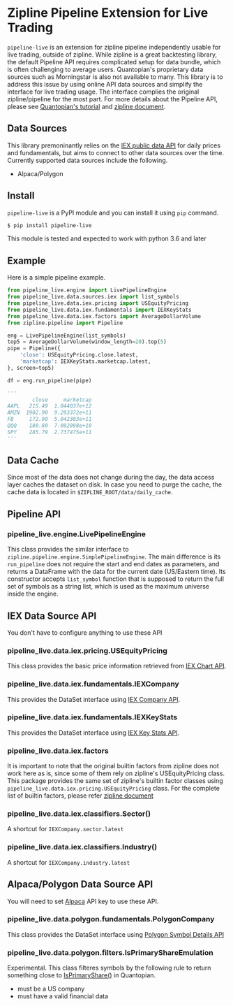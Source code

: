 # Zipline Pipeline Extension for Live Trading
`pipeline-live` is an extension for zipline pipeline independently usable
for live trading, outside of zipline. While zipline is a great backtesting
library, the default Pipeline API requires complicated setup for data bundle,
which is often challenging to average users. Quantopian's proprietary data
sources such as Morningstar is also not available to many. This library is
to address this issue by using online API data sources and simplify the interface
for live trading usage.
The interface complies the original zipline/pipeline for the most part.  For more
details about the Pipeline API, please see
[Quantopian's tutorial](https://www.quantopian.com/tutorials/pipeline) and
[zipline document](https://www.zipline.io/).

## Data Sources
This library premoninantly relies on the [IEX public data API](https://iextrading.com/developer/docs/) for daily
prices and fundamentals, but aims to connect to other data sources over
the time. Currently supported data sources include the following.

- Alpaca/Polygon

## Install

`pipeline-live` is a PyPI module and you can install it using `pip` command.

```sh
$ pip install pipeline-live
```

This module is tested and expected to work with python 3.6 and later

## Example
Here is a simple pipeline example.

```py
from pipeline_live.engine import LivePipelineEngine
from pipeline_live.data.sources.iex import list_symbols
from pipeline_live.data.iex.pricing import USEquityPricing
from pipeline_live.data.iex.fundamentals import IEXKeyStats
from pipeline_live.data.iex.factors import AverageDollarVolume
from zipline.pipeline import Pipeline

eng = LivePipelineEngine(list_symbols)
top5 = AverageDollarVolume(window_length=20).top(5)
pipe = Pipeline({
    'close': USEquityPricing.close.latest,
    'marketcap': IEXKeyStats.marketcap.latest,
}, screen=top5)

df = eng.run_pipeline(pipe)

'''
        close     marketcap
AAPL   215.49  1.044037e+12
AMZN  1902.90  9.293372e+11
FB     172.90  5.042383e+11
QQQ    180.80  7.092998e+10
SPY    285.79  2.737475e+11
'''
```

## Data Cache
Since most of the data does not change during the day, the data access layer
caches the dataset on disk.  In case you need to purge the cache, the cache
data is located in `$ZIPLINE_ROOT/data/daily_cache`.

## Pipeline API

### pipeline_live.engine.LivePipelineEngine
This class provides the similar interface to `zipline.pipeline.engine.SimplePipelineEngine`.
The main difference is its `run_pipeline` does not require the start and end dates as parameters,
and returns a DataFrame with the data for the current date (US/Eastern time).
Its constructor accepts `list_symbol` function that is supposed to return the full set of
symbols as a string list, which is used as the maximum universe inside the engine.

## IEX Data Source API
You don't have to configure anything to use these API

### pipeline_live.data.iex.pricing.USEquityPricing
This class provides the basic price information retrieved from
[IEX Chart API](https://iextrading.com/developer/docs/#chart).

### pipeline_live.data.iex.fundamentals.IEXCompany
This provides the DataSet interface using
[IEX Company API](https://iextrading.com/developer/docs/#company).

### pipeline_live.data.iex.fundamentals.IEXKeyStats
This provides the DataSet interface using
[IEX Key Stats API](https://iextrading.com/developer/docs/#key-stats).

### pipeline_live.data.iex.factors
It is important to note that the original builtin factors from zipline does
not work here as is, since some of them rely on zipline's USEquityPricing class.
This package provides the same set of zipline's builtin factor classes using
`pipeline_live.data.iex.pricing.USEquityPricing` class. For the complete
list of builtin factors, please refer [zipline document](https://www.zipline.io/appendix.html#built-in-factors)

### pipeline_live.data.iex.classifiers.Sector()
A shortcut for `IEXCompany.sector.latest`

### pipeline_live.data.iex.classifiers.Industry()
A shortcut for `IEXCompany.industry.latest`

## Alpaca/Polygon Data Source API
You will need to set [Alpaca](https://alpaca.markets/) API key to use these API.

### pipeline_live.data.polygon.fundamentals.PolygonCompany
This class provides the DataSet interface using
[Polygon Symbol Details API](https://polygon.io/docs/#!/Meta-Data/get_v1_meta_symbols_symbol_company)

### pipeline_live.data.polygon.filters.IsPrimaryShareEmulation
Experimental. This class filteres symbols by the following
rule to return something close to
[IsPrimaryShare()](https://www.quantopian.com/help#quantopian_pipeline_filters_fundamentals_IsPrimaryShare) in Quantopian.

- must be a US company
- must have a valid financial data
